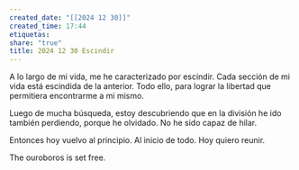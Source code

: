 ```yaml
---
created_date: "[[2024 12 30]]"
created_time: 17:44
etiquetas: 
share: "true"
title: 2024 12 30 Escindir
---
```

A lo largo de mi vida, me he caracterizado por escindir. Cada sección de mi vida está escindida de la anterior. Todo ello, para lograr la libertad que permitiera encontrarme a mi mismo. 

Luego de mucha búsqueda, estoy descubriendo que en la división he ido también perdiendo, porque he olvidado. No he sido capaz de hilar.

Entonces hoy vuelvo al principio. Al inicio de todo. Hoy quiero reunir.

The ouroboros is set free.

